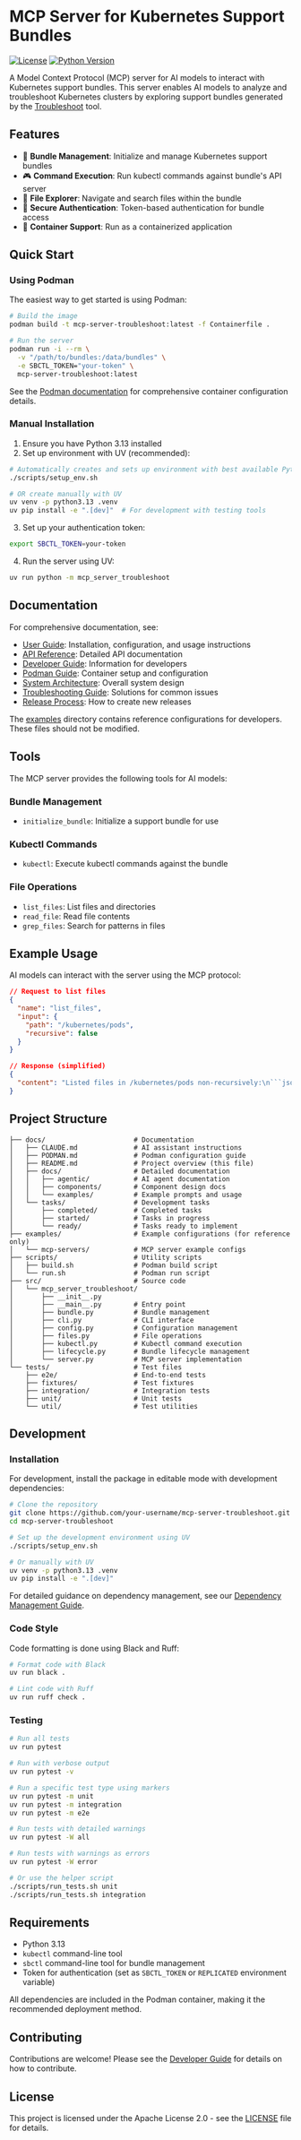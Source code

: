 # MCP Server for Kubernetes Support Bundles

[![License](https://img.shields.io/badge/License-Apache%202.0-blue.svg)](LICENSE)
[![Python Version](https://img.shields.io/badge/python-3.13-blue)](https://www.python.org/downloads/)

A Model Context Protocol (MCP) server for AI models to interact with Kubernetes support bundles. This server enables AI models to analyze and troubleshoot Kubernetes clusters by exploring support bundles generated by the [Troubleshoot](https://troubleshoot.sh/) tool.

## Features

- 🚀 **Bundle Management**: Initialize and manage Kubernetes support bundles
- 🎮 **Command Execution**: Run kubectl commands against bundle's API server
- 📁 **File Explorer**: Navigate and search files within the bundle
- 🔐 **Secure Authentication**: Token-based authentication for bundle access
- 🐳 **Container Support**: Run as a containerized application

## Quick Start

### Using Podman

The easiest way to get started is using Podman:

```bash
# Build the image
podman build -t mcp-server-troubleshoot:latest -f Containerfile .

# Run the server
podman run -i --rm \
  -v "/path/to/bundles:/data/bundles" \
  -e SBCTL_TOKEN="your-token" \
  mcp-server-troubleshoot:latest
```

See the [Podman documentation](PODMAN.md) for comprehensive container configuration details.

### Manual Installation

1. Ensure you have Python 3.13 installed
2. Set up environment with UV (recommended):

```bash
# Automatically creates and sets up environment with best available Python
./scripts/setup_env.sh

# OR create manually with UV
uv venv -p python3.13 .venv
uv pip install -e ".[dev]"  # For development with testing tools
```

3. Set up your authentication token:

```bash
export SBCTL_TOKEN=your-token
```

4. Run the server using UV:

```bash
uv run python -m mcp_server_troubleshoot
```

## Documentation

For comprehensive documentation, see:

- [User Guide](docs/user_guide.md): Installation, configuration, and usage instructions
- [API Reference](docs/api_reference.md): Detailed API documentation
- [Developer Guide](docs/developer_guide.md): Information for developers
- [Podman Guide](PODMAN.md): Container setup and configuration
- [System Architecture](docs/architecture.md): Overall system design
- [Troubleshooting Guide](docs/troubleshooting.md): Solutions for common issues
- [Release Process](RELEASE.md): How to create new releases

The [examples](examples/) directory contains reference configurations for developers. These files should not be modified.

## Tools

The MCP server provides the following tools for AI models:

### Bundle Management

- `initialize_bundle`: Initialize a support bundle for use

### Kubectl Commands

- `kubectl`: Execute kubectl commands against the bundle

### File Operations

- `list_files`: List files and directories
- `read_file`: Read file contents
- `grep_files`: Search for patterns in files

## Example Usage

AI models can interact with the server using the MCP protocol:

```json
// Request to list files
{
  "name": "list_files",
  "input": {
    "path": "/kubernetes/pods",
    "recursive": false
  }
}

// Response (simplified)
{
  "content": "Listed files in /kubernetes/pods non-recursively:\n```json\n[\n  {\n    \"name\": \"kube-system\",\n    \"path\": \"/kubernetes/pods/kube-system\",\n    \"type\": \"directory\",\n    \"size\": null,\n    \"modified\": \"2025-04-10T12:30:45Z\"\n  },\n  {\n    \"name\": \"pod-definition.yaml\",\n    \"path\": \"/kubernetes/pods/pod-definition.yaml\",\n    \"type\": \"file\",\n    \"size\": 1254,\n    \"modified\": \"2025-04-10T12:30:45Z\"\n  }\n]\n```\nDirectory metadata:\n```json\n{\n  \"path\": \"/kubernetes/pods\",\n  \"recursive\": false,\n  \"total_files\": 1,\n  \"total_dirs\": 1\n}\n```"
}
```

## Project Structure

```
├── docs/                      # Documentation
│   ├── CLAUDE.md              # AI assistant instructions
│   ├── PODMAN.md              # Podman configuration guide
│   ├── README.md              # Project overview (this file)
│   ├── docs/                  # Detailed documentation
│   │   ├── agentic/           # AI agent documentation
│   │   ├── components/        # Component design docs
│   │   └── examples/          # Example prompts and usage
│   └── tasks/                 # Development tasks
│       ├── completed/         # Completed tasks
│       ├── started/           # Tasks in progress
│       └── ready/             # Tasks ready to implement
├── examples/                  # Example configurations (for reference only)
│   └── mcp-servers/           # MCP server example configs
├── scripts/                   # Utility scripts
│   ├── build.sh               # Podman build script
│   └── run.sh                 # Podman run script
├── src/                       # Source code
│   └── mcp_server_troubleshoot/
│       ├── __init__.py
│       ├── __main__.py        # Entry point
│       ├── bundle.py          # Bundle management
│       ├── cli.py             # CLI interface
│       ├── config.py          # Configuration management
│       ├── files.py           # File operations
│       ├── kubectl.py         # Kubectl command execution
│       ├── lifecycle.py       # Bundle lifecycle management
│       └── server.py          # MCP server implementation
└── tests/                     # Test files
    ├── e2e/                   # End-to-end tests
    ├── fixtures/              # Test fixtures 
    ├── integration/           # Integration tests
    ├── unit/                  # Unit tests
    └── util/                  # Test utilities
```

## Development

### Installation

For development, install the package in editable mode with development dependencies:

```bash
# Clone the repository
git clone https://github.com/your-username/mcp-server-troubleshoot.git
cd mcp-server-troubleshoot

# Set up the development environment using UV
./scripts/setup_env.sh

# Or manually with UV
uv venv -p python3.13 .venv
uv pip install -e ".[dev]"
```

For detailed guidance on dependency management, see our [Dependency Management Guide](docs/development/dependency_management.md).

### Code Style

Code formatting is done using Black and Ruff:

```bash
# Format code with Black
uv run black .

# Lint code with Ruff
uv run ruff check .
```

### Testing

```bash
# Run all tests
uv run pytest

# Run with verbose output
uv run pytest -v

# Run a specific test type using markers
uv run pytest -m unit
uv run pytest -m integration
uv run pytest -m e2e

# Run tests with detailed warnings
uv run pytest -W all

# Run tests with warnings as errors
uv run pytest -W error

# Or use the helper script
./scripts/run_tests.sh unit
./scripts/run_tests.sh integration
```

## Requirements

- Python 3.13
- `kubectl` command-line tool
- `sbctl` command-line tool for bundle management
- Token for authentication (set as `SBCTL_TOKEN` or `REPLICATED` environment variable)

All dependencies are included in the Podman container, making it the recommended deployment method.

## Contributing

Contributions are welcome! Please see the [Developer Guide](docs/developer_guide.md) for details on how to contribute.

## License

This project is licensed under the Apache License 2.0 - see the [LICENSE](LICENSE) file for details.